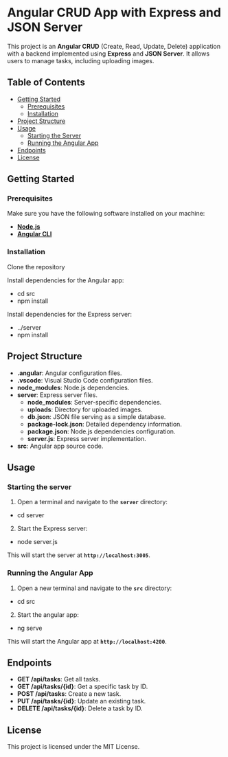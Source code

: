 # Angular CRUD App with Express and JSON Server

This project is an **Angular CRUD** (Create, Read, Update, Delete) application with a backend implemented using **Express** and **JSON Server**. It allows users to manage tasks, including uploading images.

## Table of Contents

- [Getting Started](#getting-started)
  - [Prerequisites](#prerequisites)
  - [Installation](#installation)
- [Project Structure](#project-structure)
- [Usage](#usage)
  - [Starting the Server](#starting-the-server)
  - [Running the Angular App](#running-the-angular-app)
- [Endpoints](#endpoints)
- [License](#license)

## Getting Started

### Prerequisites

Make sure you have the following software installed on your machine:

- [**Node.js**](https://nodejs.org/)
- [**Angular CLI**](https://angular.io/cli)

### Installation

Clone the repository

Install dependencies for the Angular app:

- cd src
- npm install

Install dependencies for the Express server:

- ../server
- npm install

## Project Structure

- **.angular**: Angular configuration files.
- **.vscode**: Visual Studio Code configuration files.
- **node_modules**: Node.js dependencies.
- **server**: Express server files.
  - **node_modules**: Server-specific dependencies.
  - **uploads**: Directory for uploaded images.
  - **db.json**: JSON file serving as a simple database.
  - **package-lock.json**: Detailed dependency information.
  - **package.json**: Node.js dependencies configuration.
  - **server.js**: Express server implementation.
- **src**: Angular app source code.

## Usage

### Starting the server

1. Open a terminal and navigate to the **`server`** directory:

- cd server

2. Start the Express server:

- node server.js

This will start the server at **`http://localhost:3005`**.

### Running the Angular App

1. Open a new terminal and navigate to the **`src`** directory:

- cd src

2. Start the angular app:

- ng serve

This will start the Angular app at **`http://localhost:4200`**.

## Endpoints

- **GET /api/tasks**: Get all tasks.
- **GET /api/tasks/{id}**: Get a specific task by ID.
- **POST /api/tasks**: Create a new task.
- **PUT /api/tasks/{id}**: Update an existing task.
- **DELETE /api/tasks/{id}**: Delete a task by ID.

## License

This project is licensed under the MIT License.
